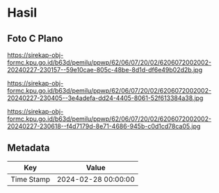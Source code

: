 # Hasil

## Foto C Plano

https://sirekap-obj-formc.kpu.go.id/b63d/pemilu/ppwp/62/06/07/20/02/6206072002002-20240227-230157--59e10cae-805c-48be-8d1d-df6e49b02d2b.jpg

https://sirekap-obj-formc.kpu.go.id/b63d/pemilu/ppwp/62/06/07/20/02/6206072002002-20240227-230405--3e4adefa-dd24-4405-8061-52f613384a38.jpg

https://sirekap-obj-formc.kpu.go.id/b63d/pemilu/ppwp/62/06/07/20/02/6206072002002-20240227-230618--f4d7179d-8e71-4686-945b-c0d1cd78ca05.jpg


## Metadata

| Key        | Value               |
| ---------- | ------------------- |
| Time Stamp | 2024-02-28 00:00:00 |



